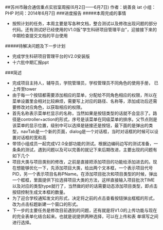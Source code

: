 ##苏州市融合通信重点实验室周报(6月2日——6月7日)
	作者：姚善良 iat                   小组：PHP                        时间：2014年6月7日
###进度报告
#####本周完成的事情
* 按照计划的任务，本周主要是写各种文档，整合测试以及修改出现问题的部分代码。还有测试好已经使用的V1.0版"学生科研项目管理平台"，迎接接下来的中期检查提交文档的平台使用

#####待解决问题及下一步计划
* 完成学生科研项目管理平台的V2.0安装版
* 十六批中期汇报ppt

###简述
* 完成项目主持人，辅导员，学院管理员，学校管理员不同角色的使用手册， 已上传至tower
* 由于每一个按钮都需要添加相应的菜单，分配给不同角色相应的权限，所以在菜单设置里会相对比较麻烦，需要写上对应的路径、名称等，添加成功后还需要修改对应角色，以获取相应的权限。
* 首先名称表示菜单栏显示的名称，当然如果是按钮类型的话就不会显示了。路径是controller+action的形式，序号是该菜单在同级菜单的排序。父节点则是该菜单的显示位置，级别中可以选择是链接还是按钮，最下面的是弹出的类型，navTab是一个新的页面，dialog是一个对话框，当时对话框的时候可以设置对话框的宽和高
* 带领小组成员一起完成V2.0全部功能的测试。根据边编码边写的测试准备，一条条的测试，遇到问题以及可以完善的就记下来后期改进，主要出现的问题有如下几个
 * 项目大类与项目类别的修改，之前是直接把添加项目的功能给添加进去的。现在想能够优化一下，先添加项目大类，给出两个文本框，一个表示项目代号PID，另一个表示项目名称PName。在添加项目批次和项目类型的时候，弹出一个框框，里面提供下拉选择项目大类的方法，这样直接输入项目批次TIME以及对应的类型type就行了，当然做的好的话需要动态添加项目类型，即点击按钮控制生成文本框的数量。
 * 为了迎合学校通知发文的形式，决定将之前的点击查看按钮弹出框框的形式，改为点击标题新建一个窗口的形式。
* 下一步的主要任务是修改目前遇到的问题，还有就是将V1.0的上传功能与现在的完全表单化结合起来。也就是说提供两种选择，可以在上传和表
单填写之间进行选择。